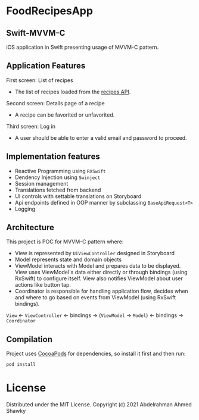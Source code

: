 # FoodRecipesApp

## Swift-MVVM-C
iOS application in Swift presenting usage of MVVM-C pattern.

## Application Features
First screen: List of recipes
- The list of recipes loaded from the [recipes API](https://api.npoint.io/43427003d33f1f6b51cc).

Second screen: Details page of a recipe
- A recipe can be favorited or unfavorited.

Third screen: Log in
- A user should be able to enter a valid email and password to proceed.

## Implementation features
- Reactive Programming using `RXSwift`
- Dendency Injection using `Swinject`
- Session management
- Translations fetched from backend
- UI controls with settable translations on Storyboard
- Api endpoints defined in OOP manner by subclassing `BaseApiRequest<T>`
- Logging

## Architecture
This project is POC for MVVM-C pattern where:
- View is represented by `UIViewController` designed in Storyboard
- Model represents state and domain objects
- ViewModel interacts with Model and prepares data to be displayed. View uses ViewModel's data either directly or through bindings (using RxSwift) to configure itself. View also notifies ViewModel about user actions like button tap.
- Coordinator is responsible for handling application flow, decides when and where to go based on events from ViewModel (using RxSwift bindings).

`View` <- `ViewController` <- bindings -> (`ViewModel` -> `Model`) <- bindings -> `Coordinator`


## Compilation
Project uses [CocoaPods](https://cocoapods.org) for dependencies, so install it first and then run:

    pod install
    
# License
Distributed under the MIT License. Copyright (c) 2021 Abdelrahman Ahmed Shawky

